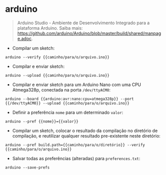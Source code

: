 # arduino

> Arduino Studio - Ambiente de Desenvolvimento Integrado para a plataforma Arduino.
> Saiba mais: <https://github.com/arduino/Arduino/blob/master/build/shared/manpage.adoc>.

- Compilar um sketch:

`arduino --verify {{caminho/para/o/arquivo.ino}}`

- Compilar e enviar sketch:

`arduino --upload {{caminho/para/o/arquivo.ino}}`

- Compilar e enviar sketch para um Arduino Nano com uma CPU Atmega328p, conectada na porta `/dev/ttyACM0`:

`arduino --board {{arduino:avr:nano:cpu=atmega328p}} --port {{/dev/ttyACM0}} --upload {{caminho/para/o/arquivo.ino}}`

- Definir a preferência `nome` para um determinado `valor`:

`arduino --pref {{nome}}={{valor}}`

- Compilar um sketch, colocar o resultado da compilação no diretório de compilação, e reutilizar qualquer resultado pre-existente neste diretório:

`arduino --pref build.path={{caminho/para/o/diretório}} --verify {{caminho/para/o/arquivo.ino}}`

- Salvar todas as preferências (alteradas) para `preferences.txt`:

`arduino --save-prefs`
